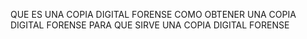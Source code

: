 QUE ES UNA COPIA DIGITAL FORENSE
COMO OBTENER UNA COPIA DIGITAL FORENSE
PARA QUE SIRVE UNA COPIA DIGITAL FORENSE
